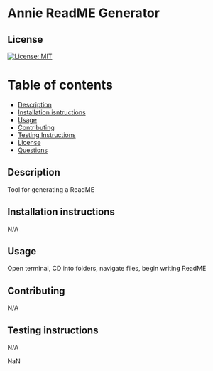 # Annie ReadME Generator

## License
[![License: MIT](https://img.shields.io/badge/License-MIT-yellow.svg)](https://opensource.org/licenses/MIT)

# Table of contents
- [Description](#description)
- [Installation isntructions](#installation-instructions)
- [Usage](#usage)
- [Contributing](#contributing)
- [Testing Instructions](#testing-instructions)
- [License](#license)
- [Questions](#questions)

## Description
Tool for generating a ReadME

## Installation instructions 
 N/A

## Usage
Open terminal, CD into folders, navigate files, begin writing ReadME

## Contributing
N/A

## Testing instructions
N/A

NaN